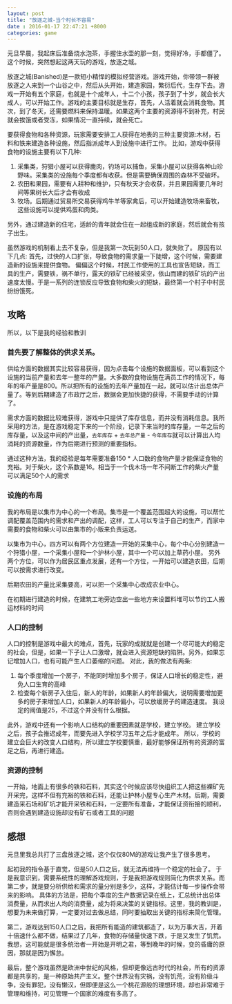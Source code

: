 ```yaml
---
layout: post
title: "放逐之城-当个村长不容易"
date : 2016-01-17 22:47:21 +8000
categories: game
---
```


元旦早晨，我起床后准备烧水泡茶，手握住水壶的那一刻，觉得好冷，手都僵了。这个时候，突然想起这两天玩的游戏，放逐之城。 

放逐之城(Banished)是一款短小精悍的模拟经营游戏。游戏开始，你带领一群被放逐之人来到一个山谷之中，然后从头开始，建造家园，繁衍后代，生存下去。游戏一开始有五个家庭，也就是十个成年人，十二个小孩，孩子到了十岁，就会长大成人，可以开始工作。游戏的主要目标就是生存，首先，人活着就会消耗食物。其次，到了冬天，还需要燃料来保持温暖。如果这两个主要的资源得不到补充，村民就会挨饿或者受冻，如果情况一直持续，就会死亡。

要获得食物和各种资源，玩家需要安排工人获得在地表的三种主要资源:木材，石料和铁来建造各种设施，然后指派成年人到设施中进行工作。
比如，游戏中获得食物的设施主要有以下几种:

1. 采集类，狩猎小屋可以获得鹿肉，钓场可以捕鱼，采集小屋可以获得各种山珍野味。采集类的设施每个季度都有收获。但是需要确保周围的森林不受破坏。
2. 农田和果园，需要有人耕种和维护，只有秋天才会收获，并且果园需要几年时间等果树长大后才会有收成
3. 牧场。后期通过贸易所交易获得鸡牛羊等家禽后，可以开始建造牧场来畜牧，这些设施可以提供鸡蛋和肉类。

另外，通过建造新的住宅，适龄的青年就会住在一起组成新的家庭，然后就会有孩子出生。

虽然游戏的机制看上去不复杂，但是我第一次玩到50人口，就失败了。
原因有以下几点:
首先，过快的人口扩张，导致食物的需求量一下陡增，这个时候，需要建造新的设施来提供食物。
偏偏这个时候，村民工作使用的工具也宣告短缺，而工具的生产，需要铁，祸不单行，露天的铁矿已经被采空，依山而建的铁矿坑的产出速度太慢。于是一系列的连锁反应导致食物和柴火的短缺，最终第一个村子中村民纷纷饿死。

## 攻略
所以，以下是我的经验和教训

### 首先要了解整体的供求关系。
供给方面的数据其实比较容易获得，因为点击每个设施的数据面板，可以看到这个设施的当前产量和去年一整年的产量。大多数的食物设施在满员工作的情况下，每年的年产量是800。所以把所有的设施的去年产量加在一起，就可以估计出总体产量了。等到后期建造了市政厅之后，数据会更加快捷的获得，不需要手动的计算了。

需求方面的数据比较难获得，游戏中只提供了库存信息，而并没有消耗信息。我所采用的方法，是在游戏稳定下来的一个阶段，记录下来当时的库存量，一年之后的库存量，以及这中间的产出量，`去年库存` + `去年总产量` - `今年库存`就可以计算出人均消耗的资源数量，作为后期进行预测的重要指标。

通过这种方法，我的经验是每年需要准备150 * 人口数的食物产量才能保证食物的充裕。对于柴火，这个系数是16。相当于一个伐木场一年不间断工作的柴火产量可以满足50个人的需求

### 设施的布局
我的布局是以集市为中心的一个布局。集市是一个覆盖范围超大的设施，可以帮忙调配覆盖范围内的需求和产出的调配，这样，工人可以专注于自己的生产，而家中需要的食物和柴火可以由集市的小贩来负责运送。

以集市为中心，四方可以有两个方位建造一开始的采集中心，每个中心分别建造一个狩猎小屋，一个采集小屋和一个护林小屋，其中一个可以加上草药小屋。 另外两个方位，可以作为居民区重点发展，还有一个方位，一开始可以建造农田，后期可以按需求进行改变。

后期农田的产量比采集要高，可以把一个采集中心改成农业中心。

在初期进行建造的时候，在建筑工地旁边空出一些地方来设置料堆可以节约工人搬运材料的时间

### 人口的控制
人口的控制是游戏中最大的难点，首先，玩家的成就就是创建一个尽可能大的稳定的社会，但是，如果一下子让人口激增，就会进入资源短缺的陷阱。另外，如果忘记增加人口，也有可能产生人口萎缩的问题。 对此，我的做法有两条:

1. 每个季度增加一个房子，不能同时增加多个房子，保证人口增长的稳定性，避免人口生育的高峰
2. 检查每个新房子入住后，新人的年龄，如果新人的年龄偏大，说明需要增加更多的房子来增加人口，如果新人的年龄偏小，可以放缓房子的建造速度。 我设定的阈值是25，不过这个并没有什么根据。

此外，游戏中还有一个影响人口结构的重要因素就是学校，建立学校。 建立学校之后，孩子会推迟成年，而要先进入学校学习五年之后才能成年。 所以，学校的建立会巨大的改变人口结构，所以建立学校要慎重，最好能够保证所有的资源的富足之后，再进行建造。

### 资源的控制
一开始，地面上有很多的铁和石料，其实这个时候应该尽快组织工人把这些裸矿先开采完，这样不但有充裕的铁和石料，还能让护林小屋专心生产木材。后期，需要建造采石场和矿坑才能开采铁和石料，一定要所有准备，才能保证资衔接的顺利，否则会遇到建造设施却没有矿石或者工具的问题

## 感想 ##
元旦里我总共打了三盘放逐之城，这个仅仅80M的游戏让我产生了很多思考。

起初我的指令基于直觉，但是50人口之后，就无法再维持一个稳定的社会了。 于是我意识到，需要系统性的理解游戏规则，于是我把游戏规则简化为供求关系。而第二步，就是要分析供给和需求的量分别是多少，这样，才能估计每一步操作会带来的影响。 具体的方法是，把每个季度的生产数据记录在纸上，汇总统计出总体消费量，从而求出人均的消费量，成为将来决策的关键指标。这里，我的教训是，想要为未来做打算，一定要对过去做总结，同时要抽取出关键的指标来简化管理。

第二，游戏达到150人口之后，我把所有能造的建筑都造了，以为万事大吉，开着十倍速什么都不做，结果过了几年，食物的存储量快速下跌，于是又发生了饥荒。我想，这可能就是很多统治者一开始是开明之君，等到晚年的时候，变的昏庸的原因，那就是因为懈怠。

最后，整个游戏虽然是欧洲中世纪的风格，但却更像远古时代的社会，所有的资源都是共享的，是一种原始共产主义。整个世界没有灾祸，没有饥荒，没有阶级斗争，没有罪犯，没有懒汉，但即便是这么一个桃花源般的理想环境，却也非常难于管理和维持，可见管理一个国家的难度有多高了。